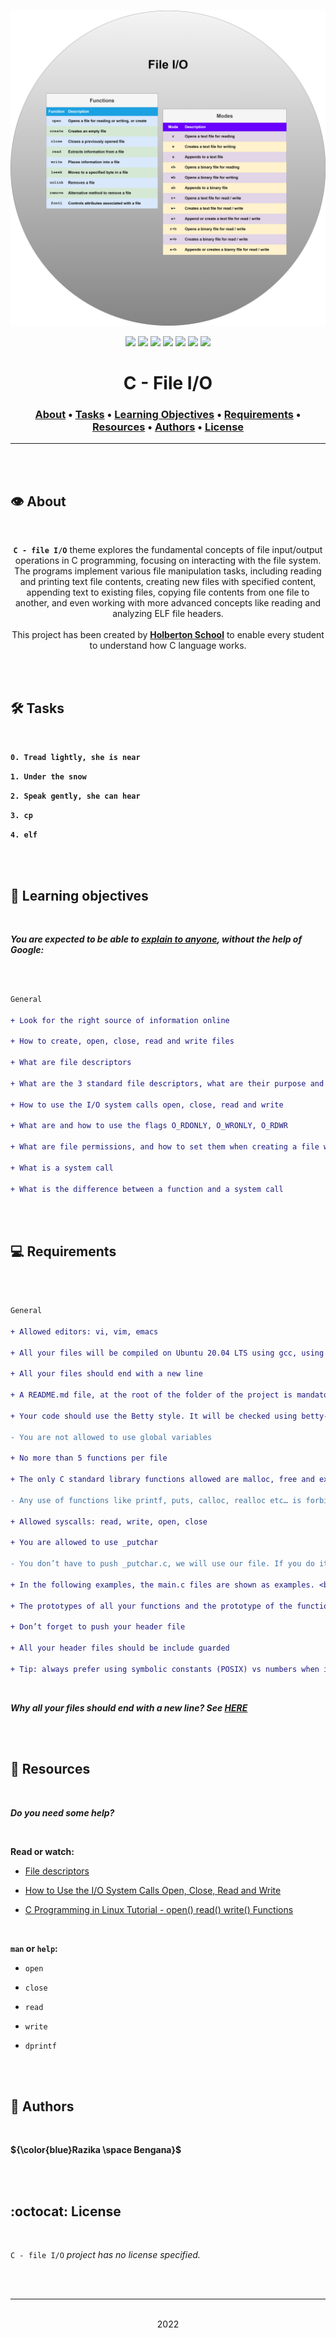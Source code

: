 <div align="center">
<br>

![File_I/O.png](README-image/file_io.png)

</div>


<p align="center">
<img src="https://img.shields.io/badge/-C-yellow">
<img src="https://img.shields.io/badge/-Linux-lightgrey">
<img src="https://img.shields.io/badge/-WSL-brown">
<img src="https://img.shields.io/badge/-Ubuntu%2020.04.4%20LTS-orange">
<img src="https://img.shields.io/badge/-JetBrains-blue">
<img src="https://img.shields.io/badge/-Holberton%20School-red">
<img src="https://img.shields.io/badge/License-not%20specified-brightgreen">
</p>


<h1 align="center"> C - File I/O </h1>


<h3 align="center">
<a href="https://github.com/RazikaBengana/holbertonschool-low_level_programming/tree/main/file_io#eye-about">About</a> •
<a href="https://github.com/RazikaBengana/holbertonschool-low_level_programming/tree/main/file_io#hammer_and_wrench-tasks">Tasks</a> •
<a href="https://github.com/RazikaBengana/holbertonschool-low_level_programming/tree/main/file_io#memo-learning-objectives">Learning Objectives</a> •
<a href="https://github.com/RazikaBengana/holbertonschool-low_level_programming/tree/main/file_io#computer-requirements">Requirements</a> •
<a href="https://github.com/RazikaBengana/holbertonschool-low_level_programming/tree/main/file_io#mag_right-resources">Resources</a> •
<a href="https://github.com/RazikaBengana/holbertonschool-low_level_programming/tree/main/file_io#bust_in_silhouette-authors">Authors</a> •
<a href="https://github.com/RazikaBengana/holbertonschool-low_level_programming/tree/main/file_io#octocat-license">License</a>
</h3>

---

<!-- ------------------------------------------------------------------------------------------------- -->

<br>
<br>

## :eye: About

<br>

<div align="center">

**`C - file I/O`** theme explores the fundamental concepts of file input/output operations in C programming, focusing on interacting with the file system.
<br>
The programs implement various file manipulation tasks, including reading and printing text file contents, creating new files with specified content, appending text to existing files, copying file contents from one file to another, and even working with more advanced concepts like reading and analyzing ELF file headers.
<br>
<br>
This project has been created by **[Holberton School](https://www.holbertonschool.com/about-holberton)** to enable every student to understand how C language works.

</div>

<br>
<br>

<!-- ------------------------------------------------------------------------------------------------- -->

## :hammer_and_wrench: Tasks

<br>

**`0. Tread lightly, she is near`**

**`1. Under the snow`**

**`2. Speak gently, she can hear`**

**`3. cp`**

**`4. elf`**

<br>
<br>

<!-- ------------------------------------------------------------------------------------------------- -->

## :memo: Learning objectives

<br>

**_You are expected to be able to [explain to anyone](https://fs.blog/feynman-learning-technique/), without the help of Google:_**

<br>

```diff

General

+ Look for the right source of information online

+ How to create, open, close, read and write files

+ What are file descriptors

+ What are the 3 standard file descriptors, what are their purpose and what are their POSIX names

+ How to use the I/O system calls open, close, read and write

+ What are and how to use the flags O_RDONLY, O_WRONLY, O_RDWR

+ What are file permissions, and how to set them when creating a file with the open system call

+ What is a system call

+ What is the difference between a function and a system call

```

<br>
<br>

<!-- ------------------------------------------------------------------------------------------------- -->

## :computer: Requirements

<br>

```diff

General

+ Allowed editors: vi, vim, emacs

+ All your files will be compiled on Ubuntu 20.04 LTS using gcc, using the options -Wall -Werror -Wextra -pedantic -std=gnu89

+ All your files should end with a new line

+ A README.md file, at the root of the folder of the project is mandatory

+ Your code should use the Betty style. It will be checked using betty-style.pl and betty-doc.pl

- You are not allowed to use global variables

+ No more than 5 functions per file

+ The only C standard library functions allowed are malloc, free and exit

- Any use of functions like printf, puts, calloc, realloc etc… is forbidden

+ Allowed syscalls: read, write, open, close

+ You are allowed to use _putchar

- You don’t have to push _putchar.c, we will use our file. If you do it won’t be taken into account

+ In the following examples, the main.c files are shown as examples. <br> You can use them to test your functions, but you don’t have to push them to your repo (if you do we won’t take them into account). <br> We will use our own main.c files at compilation. <br> Our main.c files might be different from the one shown in the examples

+ The prototypes of all your functions and the prototype of the function _putchar should be included in your header file called main.h

+ Don’t forget to push your header file

+ All your header files should be include guarded

+ Tip: always prefer using symbolic constants (POSIX) vs numbers when it makes sense. For instance read(STDIN_FILENO, ... vs read(0, ...

```

<br>

**_Why all your files should end with a new line? See [HERE](https://unix.stackexchange.com/questions/18743/whats-the-point-in-adding-a-new-line-to-the-end-of-a-file/18789)_**

<br>
<br>

<!-- ------------------------------------------------------------------------------------------------- -->

## :mag_right: Resources

<br>

**_Do you need some help?_**

<br>

**Read or watch:**

* [File descriptors](https://en.wikipedia.org/wiki/File_descriptor)

* [How to Use the I/O System Calls Open, Close, Read and Write](https://medium.com/@muirujackson/how-to-use-the-i-o-system-calls-open-close-read-and-write-f6f80dc61e2a)

* [C Programming in Linux Tutorial - open() read() write() Functions](https://www.youtube.com/watch?v=WxNSJAbQ8Ik&ab_channel=DexTutor)

<br>

**`man` or `help`:**

* `open`

* `close`

* `read`

* `write`

* `dprintf`

<br>
<br>

<!-- ------------------------------------------------------------------------------------------------- -->

## :bust_in_silhouette: Authors

<br>

**${\color{blue}Razika \space Bengana}$**

<br>
<br>

<!-- ------------------------------------------------------------------------------------------------- -->

## :octocat: License

<br>

```C - file I/O``` _project has no license specified._

<br>
<br>

---

<p align="center"><br>2022</p>